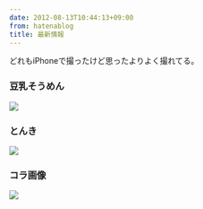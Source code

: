 ```yaml
---
date: 2012-08-13T10:44:13+09:00
from: hatenablog
title: 最新情報
---
```

どれもiPhoneで撮ったけど思ったよりよく撮れてる。

### 豆乳そうめん

![](http://dl.dropbox.com/u/5978869/image/20120813_104124.png)

### とんき

![](http://dl.dropbox.com/u/5978869/image/20120813_104209.png)

### コラ画像

![](http://dl.dropbox.com/u/5978869/image/20120813_104239.png)

